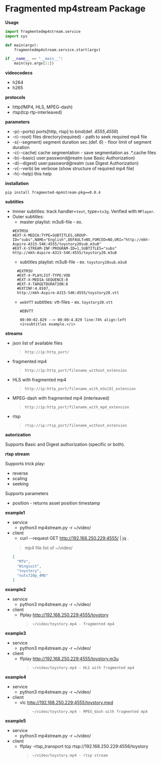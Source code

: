 # Fragmented mp4stream Package

**Usage**
```python 
import fragmentedmp4stream.service
import sys

def main(argv):
    fragmentedmp4stream.service.start(argv)

if __name__ == "__main__":
    main(sys.argv[1:])
```

**videocodecs**
* h264
* h265

**protocols**
* http(fMP4, HLS, MPEG-dash)
* rtsp(tcp rtp-interleaved)

**parameters**
* -p(--ports) ports[http, rtsp] to bind(def. *4555*,*4556*)
* -r(--root) files directory(required) - path to seek required mp4 file
* -s(--segment) segment duration sec.(def. *6*) - floor limit of segment duration
* -c(--cache) cache segmentation - save segmentation as .*.cache files
* -b(--basic) user:password@realm (use Basic Authorization)
* -d(--digest) user:password@realm (use Digest Authorization)
* -v(--verb) be verbose (show structure of required mp4 file)
* -h(--help) this help

**installation**

`pip install fragmented-mp4stream-pkg==0.0.4`

**subtitles**

* Innner subtitles: track handler=``text``, type=``tx3g``. Verified with ``MPlayer``.
* Outer subtitles: 
  * master playlist: m3u8-file - ex.
  ```m3u
  #EXTM3U
  #EXT-X-MEDIA:TYPE=SUBTITLES,GROUP-ID="subs",NAME="English",DEFAULT=NO,FORCED=NO,URI="http://mkh-Aspire-A315-54K:4555/toystory20sub.m3u8"
  #EXT-X-STREAM-INF:PROGRAM-ID=1,SUBTITLES="subs"
  http://mkh-Aspire-A315-54K:4555/toystory20.m3u8
  ```
  * subtitles playlist: m3u8-file - ex. ``toystory20sub.m3u8``
  ```m3u
    #EXTM3U
    #EXT-X-PLAYLIST-TYPE:VOD
    #EXT-X-MEDIA-SEQUENCE:0
    #EXT-X-TARGETDURATION:8
    #EXTINF:4.0107,
    http://mkh-Aspire-A315-54K:4555/toystory20.vtt
    ```
  * ``webVTT`` subtitles: vtt-files - ex. ``toystory20.vtt``
    ```vtt
    WEBVTT

    00:00:02.829 --> 00:00:4.829 line:74% align:left
    <i>subtitles example.</i>
    ```

**streams**
* json list of available files
  >`http://ip:http_port/`
* fragmented mp4
  >`http://ip:http_port/filename_without_extension`
* HLS with fragmented mp4
  >`http://ip:http_port/filename_with_m3u[8]_extension`
* MPEG-dash with fragmented mp4 (interleaved)
  >`http://ip:http_port/filename_with_mpd_extension`
* rtsp
  >`rtsp://ip:rtsp_port/filename_without_extension`

**autorization**

Supports Basic and Digest authorization (specific or both).

**rtsp stream**

Supports trick play:
* reverse
* scaling
* seeking

Supports parameters
* position - returns asset position timestamp 

**example1**

* service
  * python3 mp4stream.py -r ~/video/
* client
  *  curl --request GET http://192.168.250.229:4555/ | jq .
    >mp4 file list of ~/video/
    ```json
    [
      "MTV",
      "Wingsuit",
      "toystory",
      "nuts720p_4Mb"
    ]
    ```

**example2**

* service
  * python3 mp4stream.py -r ~/video/
* client
  * ffplay http://192.168.250.229:4555/toystory
    >`~/video/toystory.mp4 - fragmented mp4`


**example3**

* service
  * python3 mp4stream.py -r ~/video/
* client
  * ffplay http://192.168.250.229:4555/toystory.m3u
    >`~/video/toystory.mp4 - HLS with fragmented mp4`

**example4**

* service
  * python3 mp4stream.py -r ~/video/
* client
  * vlc http://192.168.250.229:4555/toystory.mpd
    >`~/video/toystory.mp4 - MPEG_dash with fragmented mp4`

**example5**

* service
  * python3 mp4stream.py -r ~/video/
* client
  * ffplay -rtsp_transport tcp rtsp://192.168.250.229:4556/toystory
    >`~/video/toystory.mp4 - rtsp stream`
